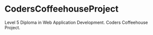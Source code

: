 # CodersCoffeehouseProject
 Level 5 Diploma in Web Application Development. Coders Coffeehouse Project.

